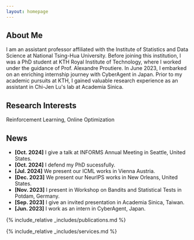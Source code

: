 ```yaml
---
layout: homepage
---
```


## About Me
I am an assistant professor affiliated with the Institute of Statistics and Data Science at National Tsing-Hua University. Before joining this institution, I was a PhD student at KTH Royal Institute of Technology, where I worked under the guidance of Prof. Alexandre Proutiere. In June 2023, I embarked on an enriching internship journey with CyberAgent in Japan. Prior to my academic pursuits at KTH, I gained valuable research experience as an assistant in Chi-Jen Lu's lab at Academia Sinica.

## Research Interests

Reinforcement Learning, Online Optimization

## News
- **[Oct. 2024]** I give a talk at INFORMS Annual Meeting in Seattle, United States.
- **[Oct. 2024]** I defend my PhD sucessfully.
- **[Jul. 2024]** We present our ICML works in Vienna Austria.
- **[Dec. 2023]** We present our NeurIPS works in New Orleans, United States.
- **[Nov. 2023]** I present in Workshop on Bandits and Statistical Tests in Potdam, Germany.
- **[Sep. 2023]** I give an invited presentation in Academia Sinica, Taiwan.
- **[Jun. 2023]** I work as an intern in CyberAgent, Japan.


{% include_relative _includes/publications.md %}

{% include_relative _includes/services.md %}
